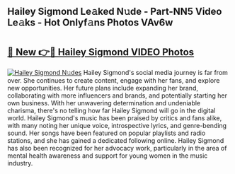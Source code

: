 ## Hailey Sigmond Le𝚊ked N𝚞de - Part-NN5 Video Le𝚊ks - Hot Onlyf𝚊ns Photos VAv6w

# <h2><a href="http://ab55879.deff.icu/?id=Hailey+Sigmond">🔗 New 👉🔴 Hailey Sigmond VIDEO Photos</a></h2>

[![Hailey Sigmond N𝚞des](https://i.imgur.com/rIISA9y.gif)](http://ab55879.deff.icu/?id=Hailey+Sigmond)
Hailey Sigmond's social media journey is far from over. She continues to create content, engage with her fans, and explore new opportunities. Her future plans include expanding her brand, collaborating with more influencers and brands, and potentially starting her own business. With her unwavering determination and undeniable charisma, there's no telling how far Hailey Sigmond will go in the digital world. Hailey Sigmond's music has been praised by critics and fans alike, with many noting her unique voice, introspective lyrics, and genre-bending sound. Her songs have been featured on popular playlists and radio stations, and she has gained a dedicated following online. Hailey Sigmond has also been recognized for her advocacy work, particularly in the area of mental health awareness and support for young women in the music industry.
